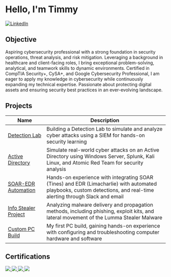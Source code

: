 # Hello, I'm Timmy
[![LinkedIn](https://img.shields.io/badge/LinkedIn-%230077B5.svg?logo=linkedin&logoColor=white)](https://www.linkedin.com/in/timmyh322/)

## Objective

Aspiring cybersecurity professional with a strong foundation in security operations, threat analysis, and risk mitigation. Leveraging a background in healthcare and client-facing roles, I bring exceptional problem-solving, analytical, and teamwork skills to dynamic environments. Certified in CompTIA Security+, CySA+, and Google Cybersecurity Professional, I am eager to apply my knowledge in cybersecurity while continuously expanding my technical expertise. Passionate about protecting digital assets and ensuring security best practices in an ever-evolving landscape.

## Projects
| Name        | Description |
|-----------------|-------------|
| <a href="https://github.com/AyeChumm/Detection-Lab">Detection Lab</a>| Building a Detection Lab to simulate and analyze cyber attacks using a SIEM for hands-on security learning |
| <a href="https://github.com/AyeChumm/Active-Directory-Project">Active Directory</a>| Simulate real-world cyber attacks on an Active Directory using Windows Server, Splunk, Kali Linux, and Atomic Red Team for security analysis |
| <a href="https://github.com/AyeChumm/SOAR-EDR-Automation">SOAR-EDR Automation</a>| Hands-on experience with integrating SOAR (Tines) and EDR (Limacharlie) with automated playbooks, custom detections, and real-time alerting through Slack and email |
| <a href="https://drive.google.com/drive/folders/10ga0B-dXz6nWVqYl_VTjuT-BD_wvQXcr?usp=drive_link"> Info Stealer Project| Analyzing malware delivery and propagation methods, including phishing, exploit kits, and lateral movement of the Lumma Stealer Malware |
| <a href="https://pcpartpicker.com/b/QYH2FT">Custom PC Build</a>| My first PC build, gaining hands-on experience with configuring and troubleshooting computer hardware and software |

## Certifications
<div>
<a href="https://www.credly.com/badges/bafceb79-542a-4fa0-8bf8-726503b14ad8/linked_in_profile"><img src="https://img.shields.io/badge/-Security%2B-FF0000?&style=for-the-badge&logo=CompTIA&logoColor=white" />
</a>
<a href="https://www.credly.com/badges/73a55802-de2c-41bb-9f49-93480080d8c3/public_url"><img src="https://img.shields.io/badge/-CySA%2B-FF0000?&style=for-the-badge&logo=CompTIA&logoColor=white" />
</a>
<a href="https://www.coursera.org/account/accomplishments/specialization/certificate/4QNWGD876PRK"><img src="https://img.shields.io/badge/-Google%20Cybersecurity-4285F4?&style=for-the-badge&logoColor=white" />
</a>
<a href="https://www.credly.com/badges/b8b3eb5d-f339-4ed2-b532-9e9c83df7dbd/public_url"><img src="https://img.shields.io/badge/-Splunk%20Core%20Certified%20User-000000?&style=for-the-badge&logo=Splunk&logoColor=white" />
</a>


